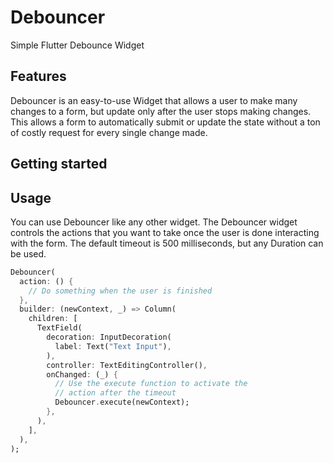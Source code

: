 <!-- 
This README describes the package. If you publish this package to pub.dev,
this README's contents appear on the landing page for your package.

For information about how to write a good package README, see the guide for
[writing package pages](https://dart.dev/guides/libraries/writing-package-pages). 

For general information about developing packages, see the Dart guide for
[creating packages](https://dart.dev/guides/libraries/create-library-packages)
and the Flutter guide for
[developing packages and plugins](https://flutter.dev/developing-packages). 
-->

# Debouncer

Simple Flutter Debounce Widget

## Features

Debouncer is an easy-to-use Widget that allows a user to make many changes to a form, but update only after the user stops making changes. This allows a form to automatically submit or update the state without a ton of costly request for every single change made.

## Getting started

## Usage

You can use Debouncer like any other widget. The Debouncer widget controls the actions that you want to take once the user is done interacting with the form. The default timeout is 500 milliseconds, but any Duration can be used.

```dart
Debouncer(
  action: () {
    // Do something when the user is finished
  },
  builder: (newContext, _) => Column(
    children: [
      TextField(
        decoration: InputDecoration(
          label: Text("Text Input"),
        ),
        controller: TextEditingController(),
        onChanged: (_) {
          // Use the execute function to activate the
          // action after the timeout
          Debouncer.execute(newContext);
        },
      ),
    ],
  ),
);
```
